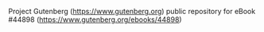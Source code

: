 Project Gutenberg (https://www.gutenberg.org) public repository for eBook #44898 (https://www.gutenberg.org/ebooks/44898)
